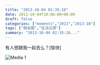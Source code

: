 ```yaml
---
title: "2013-10-04 02:35:16"
date: 2013-10-04T10:00:00+08:00
draft: false
categories: ["moments","2013","2013-10"]
tags: ["朋友圈","生活记录"]
summary: "2013-10-04 02:35:16..."
---
```


有人想跟我一起去么？[愉快]

![Media 1](/Moments/photos/2013-10-04/201310040235160.jpg)
